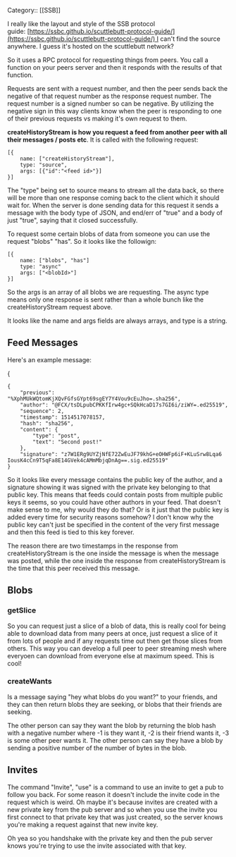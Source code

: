 Category:: [[SSB]]


I really like the layout and style of the SSB protocol guide: [https://ssbc.github.io/scuttlebutt-protocol-guide/](https://ssbc.github.io/scuttlebutt-protocol-guide/) I can't find the source anywhere. I guess it's hosted on the scuttlebutt network? 

So it uses a RPC protocol for requesting things from peers. You call a function on your peers server and then it responds with the results of that function. 

Requests are sent with a request number, and then the peer sends back the negative of that request number as the response request number. The request number is a signed number so can be negative. By utilizing the negative sign in this way clients know when the peer is responding to one of their previous requests vs making it's own request to them. 

**createHistoryStream is how you request a feed from another peer with all their messages / posts etc**. It is called with the following request:

```
[{
	name: ["createHistoryStream"],
	type: "source",
	args: [{"id":"<feed id>"}]
}]
```

The "type" being set to source means to stream all the data back, so there will be more than one response coming back to the client which it should wait for. When the server is done sending data for this request it sends a message with the body type of JSON, and end/err of "true" and a body of just "true", saying that it closed successfully. 

To request some certain blobs of data from someone you can use the request "blobs" "has". So it looks like the followign:

```
[{
	name: ["blobs", "has"]
	type: "async"
	args: ["<blobId>"]
}]
```

So the args is an array of all blobs we are requesting. The async type means only one response is sent rather than a whole bunch like the createHistoryStream request above. 

It looks like the name and args fields are always arrays, and type is a string. 

## Feed Messages

Here's an example message:

{
```
{
 	"previous": "%XphMUkWQtomKjXQvFGfsGYpt69sgEY7Y4Vou9cEuJho=.sha256", 
	"author": "@FCX/tsDLpubCPKKfIrw4gc+SQkHcaD17s7GI6i/ziWY=.ed25519", 
	"sequence": 2, 
	"timestamp": 1514517078157, 
	"hash": "sha256", 
	"content": { 
		"type": "post", 
		"text": "Second post!" 
	}, 
	"signature": "z7W1ERg9UYZjNfE72ZwEuJF79khG+eOHWFp6iF+KLuSrw8Lqa6 IousK4cCn9T5qFa8E14GVek4cAMmMbjqDnAg==.sig.ed25519" 
}
```

So it looks like every message contains the public key of the author, and a signature showing it was signed with the private key belonging to that public key. This means that feeds could contain posts from multiple public keys it seems, so you could have other authors in your feed. That doesn't make sense to me, why would they do that? Or is it just that the public key is added every time for security reasons somehow? I don't know why the public key can't just be specified in the content of the very first message and then this feed is tied to this key forever. 

The reason there are two timestamps in the response from createHistoryStream is the one inside the message is when the message was posted, while the one inside the response from createHistoryStream is the time that this peer received this message. 

## Blobs 

### getSlice

So you can request just a slice of a blob of data, this is really cool for being able to download data from many peers at once, just request a slice of it from lots of people and if any requests time out then get those slices from others. This way you can develop a full peer to peer streaming mesh where everyoen can download from everyone else at maximum speed. This is cool!

###  createWants 

Is a message saying "hey what blobs do you want?" to your friends, and they can then return blobs they are seeking, or blobs that their friends are seeking. 

The other person can say they want the blob by returning the blob hash with a negative number where -1 is they want it, -2 is their friend wants it, -3 is some other peer wants it. The other person can say they have a blob by sending a positive number of the number of bytes in the blob. 

## Invites

The command "Invite", "use" is a command to use an invite to get a pub to follow you back. For some reason it doesn't include the invite code in the request which is weird. Oh maybe it's because invites are created with a new private key from the pub server and so when you use the invite you first connect to that private key that was just created, so the server knows you're making a request against that new invite key. 

Oh yea so you handshake with the private key and then the pub server knows you're trying to use the invite associated with that key.
